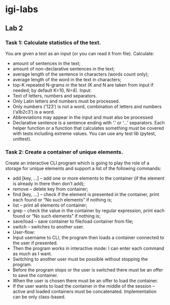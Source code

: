 # igi-labs

## Lab 2 
### Task 1: Calculate statistics of the text.
You are given a text as an input (or you can read it from file). 
Calculate:
* amount of sentences in the text;
* amount of non-declarative sentences in the text;
* average length of the sentence in characters (words count only);
* average length of the word in the text in characters;
* top-K repeated N-grams in the text (K and N are taken from input if needed; by default K=10, N=4).
Input: 
* Text of letters, numbers and separators. 
* Only Latin letters and numbers must be processed.
* Only numbers (‘123’) is not a word, combination of letters and numbers (‘a1b2c3’) is a word. 
* Abbreviations may appear in the input and must also be processed 
* Declarative sentence is a sentence ending with ‘.’ or ‘...’ separators.
Each helper function or a function that calculates something must be covered with tests including extreme values. You can use any test lib (pytest, unittest).
 ### Task 2: Create a container of unique elements.
Create an interactive CLI program which is going to play the role of a storage for unique elements and support a list of the following commands:
* add <key> [key, …] – add one or more elements to the container (if the element is already in there then don’t add);
* remove <key> – delete key from container;
* find <key> [key, …] – check if the element is presented in the container, print each found or “No such elements” if nothing is;
* list – print all elements of container;
* grep <regex> – check the value in the container by regular expression, print each found or “No such elements” if nothing is;
* save/load – save container to file/load container from file;
* switch – switches to another user.
* User-flow: 
* Input username to CLI, the program then loads a container connected to the user if presented. 
* Then the program works in interactive mode: I can enter each command as much as I want. 
* Switching to another user must be possible without stopping the program. 
* Before the program stops or the user is switched there must be an offer to save the container. 
* When the user is chosen there must be an offer to load the container.
* If the user wants to load the container in the middle of the session – active and loaded containers must be concatenated. 
Implementation can be only class-based. 